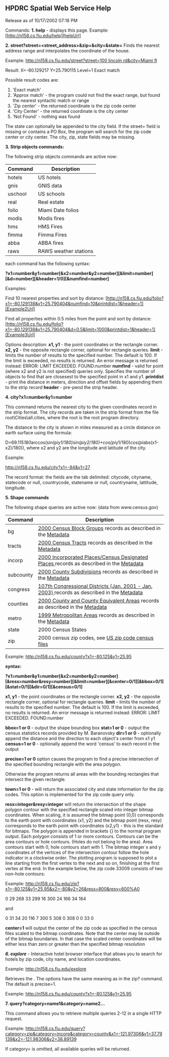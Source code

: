 ## HPDRC Spatial Web Service Help
Release as of 10/17/2002 07:18 PM

Commands:
**1. help** - displays this page. Example: [http://n158.cs.fiu.edu/help][helpUrl]

[helpUrl]: http://n158.cs.fiu.edu/help
**2. street?street=<street_address>&zip=<zip>&city=<city>&state=<state>**
Finds the nearest address range and interpolates the coordinate of the house.

Example:
[http://n158.cs.fiu.edu/street?street=100 lincoln rd&city=Miami fl][ExampleUrl]

[ExampleUrl]: http://n158.cs.fiu.edu/street?street=100%20lincoln%20rd&city=Miami%20fl

Result:
X=-80.129217	Y=25.790115
Level=1	Exact match

Possible result codes are:
1. 'Exact match'
2. 'Approx match' - the program could not find the exact range, but found the nearest syntactic match or range
3. 'Zip center' - the returned coordinate is the zip code center
4. 'City Center' - the returned coordinate is the city center
5. 'Not Found' - nothing was found


The state can optionally be appended to the city field. If the street= field is missing or contains a PO Box, the program will search for the zip code center or city center.
The city, zip, state fields may be missing.

**3. Strip objects commands:**

The following strip objects commands are active now:

| Command   | Description   | 
| --------- |-------------- |
| hotels    | US hotels     |
| gnis      | GNIS data     |  
| uschool   | US schools    |
| real      | Real estate   |
| folio     | Miami Date folios     |
| modis     | Modis fires   |
| hms       | HMS Fires   |
| fimma     | Fimma Fires   |
| abba      | ABBA fires    |
| raws      | RAWS weather stations |
each command has the following syntax:

**<command>?x1=number&y1=number[&x2=number&y2=number][&limit=number][&d=number][&header=1/0][&numfind=number]**

Examples:

Find 10 nearest properties and sort by distance:
[http://n158.cs.fiu.edu/folio?x1=-80.129138&y1=25.790404&numfind=10&printdist=1&header=1][Example2Url]

[Example2Url]: http://n158.cs.fiu.edu/folio?x1=-80.129138&y1=25.790404&numfind=10&printdist=1&header=1

Find all properties within 0.5 miles from the point and sort by distance:
[http://n158.cs.fiu.edu/folio?x1=-80.129138&y1=25.790404&d=0.5&limit=1000&printdist=1&header=1][Example3Url]

[Example3Url]: http://n158.cs.fiu.edu/folio?x1=-80.129138&y1=25.790404&d=0.5&limit=1000&printdist=1&header=1

Options description:
**x1, y1** - the point coordinates or the rectangle corner.
**x2, y2** - the opposite rectangle corner, optional for rectangle queries.
**limit** - limits the number of results to the specified number. 
    The default is 100. If the limit is exceeded, no results is returned. 
    An error message is returned instead: ERROR: LIMIT EXCEEDED. FOUND:number
**numfind** - valid for point (where x2 and y2 is not specified) queries only.
    Specifies the number of objects to find that are closesest to 
    the specified point in x1 and y1.
**printdist** - print the distance in meters, direction and offset fields by 
    appending them to the strip record
**header** - pre-pend the strip header.

**4. city?x1=number&y1=number**

This command returns the nearest city to the given coordinates record in the strip format. The city records are taken in the strip format from the file root\Cities\all.cities, where the root is the root program directory.

The distance to the city is shown in miles measured as a circle distance on earth surface using the formula:

D=69.115*180*arccos(sin(pi*y1/180)*sin(pi*y2/180)+cos(pi*y1/180)*cos(pi*abs(x1-x2)/180)), where x2 and y2 are the longitude and latitude of the city.

Example: 

[http://n158.cs.fiu.edu/city?x1=-84&y1=27 ][Example4Url]

[Example4Url]: http://n158.cs.fiu.edu/city?x1=-84&y1=27 

The record format: the fields are the tab delimited: citycode, cityname, statecode or null, countrycode, statename or null, countryname, lattitude, longitude.

**5. Shape commands**

The following shape queries are active now: (data from www&#46;census&#46;gov)

| Command   | Description   | 
| --------- |-------------- |
| bg        | [ 2000 Census Block Groups][5.1.1Url]  records as described in the [Metadata][5.1.2Url] |
| tracts    | [ 2000 Census Tracts][5.2.1Url]  records as described in the [Metadata][5.2.2Url] | 
| incorp    | [ 2000 Incorporated Places/Census Designated Places ][5.3.1Url]  records as described in the [Metadata][5.3.2Url] | 
| subcounty | [ 2000 County Subdivisions][5.4.1Url]  records as described in the [Metadata][5.4.2Url] | 
| congress  | [ 107th Congressional Districts (Jan. 2001 - Jan. 2003) ][5.5.1Url]  records as described in the [Metadata][5.5.2Url] | 
| counties  | [ 2000 County and County Equivalent Areas][5.6.1Url]  records as described in the [Metadata][5.6.2Url] | 
| metro     | [ 1999 Metropolitan Areas][5.7.1Url]  records as described in the [Metadata][5.7.2Url] | 
| state     | 2000 Census States |
| zip       |  2000 census zip codes, see [US zip code census files][5.8.1Url] |

[5.1.1Url]: https://www.census.gov/geo/www/cob/bg2000.html 
[5.1.2Url]: https://www.census.gov/geo/www/cob/bg_metadata.html
[5.2.1Url]: https://www.census.gov/geo/www/cob/tr2000.html 
[5.2.2Url]: https://www.census.gov/geo/www/cob/tr_metadata.html 
[5.3.1Url]: https://www.census.gov/geo/www/cob/pl2000.html 
[5.3.2Url]: https://www.census.gov/geo/www/cob/pl_metadata.html
[5.4.1Url]: https://www.census.gov/geo/www/cob/cs2000.html
[5.4.2Url]: https://www.census.gov/geo/www/cob/cs_metadata.html 
[5.5.1Url]: https://www.census.gov/geo/www/cob/cd107.html 
[5.5.2Url]: https://www.census.gov/geo/www/cob/cd_metadata.html 
[5.6.1Url]: https://www.census.gov/geo/www/cob/co2000.html
[5.6.2Url]: https://www.census.gov/geo/www/cob/co_metadata.html
[5.7.1Url]: https://www.census.gov/geo/www/cob/ma1999.html 
[5.7.2Url]: https://www.census.gov/geo/www/cob/ma_metadata.html 
[5.8.1Url]: https://www.census.gov/geo/www/cob/z52000.html

Example:  [http://n158.cs.fiu.edu/county?x1=-80.125&y1=25.95 ][Example5Url]

[Example5Url]: http://n158.cs.fiu.edu/county?x1=-80.125&y1=25.95 

**syntax:**

**<command>?x1=number&y1=number[&x2=number&y2=number][&resx=number&resy=number][&limit=number][&center=0/1][&bbox=0/1][&stat=0/1][&dir=0/1][&census=0/1]**

**x1, y1** - the point coordinates or the rectangle corner.
**x2, y2** - the opposite rectangle corner, optional for rectangle queries.
**limit** - limits the number of results to the specified number. 
The default is 100. If the limit is exceeded, no results is returned. 
An error message is returned instead: ERROR: LIMIT EXCEEDED. FOUND:number

**bbox=1 or 0** - output the shape bounding box
**stat=1 or 0** - output the census statistics records provided by M. Baranovsky
**dir=1 or 0** - optionally append the distance and the direction to each object's center from x1 y1
**census=1 or 0** - optionally append the word 'census' to each record in the output

**precise=1 or 0** option causes the program to find a precise intersection of the specified bounding rectangle with the area polygon. 

Otherwise the program returns all areas with the bounding rectangles that intersect the given rectangle.

**town=1 or 0** - will return the associated city and state information for the zip codes. This option is implemented for the zip code query only.


**resx=integer&resy=integer** will return the intersection of the shape polygon contour with the specified rectangle scaled into integer bitmap coordinates.  When scaling, it is assumed the bitmap point (0,0) corresponds to the earth point with coordinates (x1, y2) and the bitmap point (resx, resy) corresponds to the earth point with coordinates (x2,y1) - this is the standard for bitmaps. The polygon is appended in brackets {} to the normal program output. Each polygon consists of 1 or more contours. Contours can be the area contours or hole contours. (Holes do not belong to the area). Area contours start with 0, hole contours start with 1. The bitmap integer x and y coordinates of the vertices of the intersection contour follow the hole indicator in a clockwise order. The plotting program is supposed to plot a line starting from the first vertex to the next and so on, finishing at the first vertex at the end. In the example below, the zip code 33009 consists of two non-hole contours: 

Example:  [http://n158.cs.fiu.edu/zip?x1=-80.125&y1=25.95&x2=-80&y2=26&resx=800&resy=600%A0 ][Example6Url]

[Example6Url]: http://n158.cs.fiu.edu/zip?x1=-80.125&y1=25.95&x2=-80&y2=26&resx=800&resy=600%A0 

0
29 268
33 299
16 300
24 166
34 164


and

0
31 34
20 116
7 300
5 308
0 308
0 0
33 0

**center=1** will output the center of the zip code as specified in the census files scaled to the bitmap coordinates. Note that the center may lie outside of the bitmap boundaries. In that case the scaled center coordinates will be either less than zero or greater than the specified bitmap resolution

***6. explore*** - Interactive hotel browser interface that allows you to search for hotels by zip code, city name, and location coordinates.

Example:  [http://n158.cs.fiu.edu/explore ][Example7Url]

[Example7Url]: http://n158.cs.fiu.edu/explore

Retrieves the . The options have the same meaning as in the zip? command. The default is precise=1.

Example:  [http://n158.cs.fiu.edu/county?x1=-80.125&y1=25.95 ][Example5Url]

**7. query?category=name1&category=name2...**

This command allows you to retrieve multiple queries 2-12 in a single HTTP request.

Example:  [http://n158.cs.fiu.edu/query?category=zip&category=incorp&category=county&x1=-121.97306&y1=37.79139&x2=-121.98306&y2=38.89139 ][Example8Url]

[Example8Url]: http://n158.cs.fiu.edu/query?category=zip&category=incorp&category=county&x1=-121.97306&y1=37.79139&x2=-121.98306&y2=38.89139

If category= is omitted, all available queries will be returned.









